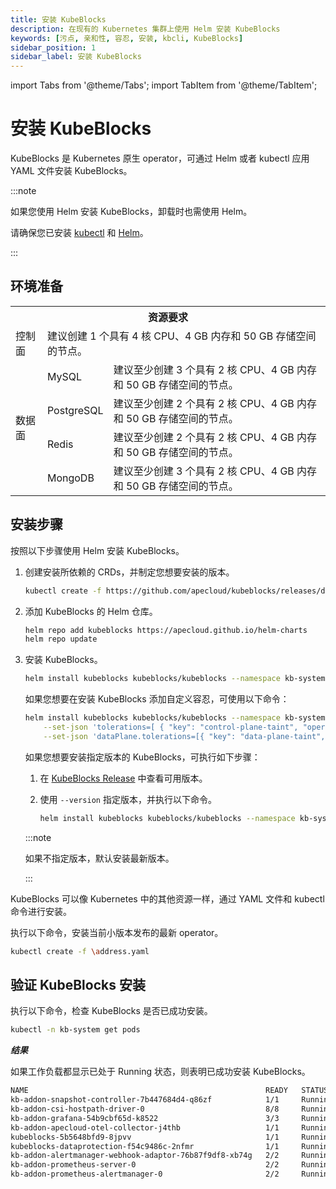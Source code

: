 ```yaml
---
title: 安装 KubeBlocks
description: 在现有的 Kubernetes 集群上使用 Helm 安装 KubeBlocks
keywords: [污点, 亲和性, 容忍, 安装, kbcli, KubeBlocks]
sidebar_position: 1
sidebar_label: 安装 KubeBlocks
---
```


import Tabs from '@theme/Tabs';
import TabItem from '@theme/TabItem';

# 安装 KubeBlocks 

KubeBlocks 是 Kubernetes 原生 operator，可通过 Helm 或者 kubectl 应用 YAML 文件安装 KubeBlocks。

:::note

如果您使用 Helm 安装 KubeBlocks，卸载时也需使用 Helm。

请确保您已安装 [kubectl](https://kubernetes.io/docs/tasks/tools/) 和 [Helm](https://helm.sh/docs/intro/install/)。

:::

## 环境准备

<table>
	<tr>
	    <th colspan="3">资源要求</th>
	</tr >
	<tr>
	    <td >控制面</td>
	    <td colspan="2">建议创建 1 个具有 4 核 CPU、4 GB 内存和 50 GB 存储空间的节点。</td>
	</tr >
	<tr >
	    <td rowspan="4">数据面</td>
	    <td> MySQL </td>
	    <td>建议至少创建 3 个具有 2 核 CPU、4 GB 内存和 50 GB 存储空间的节点。</td>
	</tr>
	<tr>
	    <td> PostgreSQL </td>
        <td>建议至少创建 2 个具有 2 核 CPU、4 GB 内存和 50 GB 存储空间的节点。</td>
	</tr>
	<tr>
	    <td> Redis </td>
        <td>建议至少创建 2 个具有 2 核 CPU、4 GB 内存和 50 GB 存储空间的节点。</td>
	</tr>
	<tr>
	    <td> MongoDB </td>
	    <td>建议至少创建 3 个具有 2 核 CPU、4 GB 内存和 50 GB 存储空间的节点。</td>
	</tr>
</table>

## 安装步骤

<Tabs>

<TabItem value="Helm" label="Install with Helm" default>

按照以下步骤使用 Helm 安装 KubeBlocks。

1. 创建安装所依赖的 CRDs，并制定您想要安装的版本。

   ```bash
   kubectl create -f https://github.com/apecloud/kubeblocks/releases/download/vx.x.x/kubeblocks_crds.yaml
   ```

2. 添加 KubeBlocks 的 Helm 仓库。

   ```bash
   helm repo add kubeblocks https://apecloud.github.io/helm-charts
   helm repo update
   ```

3. 安装 KubeBlocks。

   ```bash
   helm install kubeblocks kubeblocks/kubeblocks --namespace kb-system --create-namespace
   ```

   如果您想要在安装 KubeBlocks 添加自定义容忍，可使用以下命令：

   ```bash
   helm install kubeblocks kubeblocks/kubeblocks --namespace kb-system --create-namespace \
       --set-json 'tolerations=[ { "key": "control-plane-taint", "operator": "Equal", "effect": "NoSchedule", "value": "true" } ]' \
       --set-json 'dataPlane.tolerations=[{ "key": "data-plane-taint", "operator": "Equal", "effect": "NoSchedule", "value": "true"    }]'
   ```

   如果您想要安装指定版本的 KubeBlocks，可执行如下步骤：

   1. 在 [KubeBlocks Release](https://github.com/apecloud/kubeblocks/releases/) 中查看可用版本。
   2. 使用 `--version` 指定版本，并执行以下命令。

      ```bash
      helm install kubeblocks kubeblocks/kubeblocks --namespace kb-system --create-namespace --version="x.x.x"
      ```

     :::note

     如果不指定版本，默认安装最新版本。

     :::

</TabItem>

<TabItem value="kubectl" label="Install with kubectl">

KubeBlocks 可以像 Kubernetes 中的其他资源一样，通过 YAML 文件和 kubectl 命令进行安装。

执行以下命令，安装当前小版本发布的最新 operator。

 ```bash
 kubectl create -f \address.yaml
 ```

</TabItem>

</Tabs>

## 验证 KubeBlocks 安装

执行以下命令，检查 KubeBlocks 是否已成功安装。

```bash
kubectl -n kb-system get pods
```

***结果***

如果工作负载都显示已处于 Running 状态，则表明已成功安装 KubeBlocks。

```bash
NAME                                                     READY   STATUS       AGE
kb-addon-snapshot-controller-7b447684d4-q86zf            1/1     Running      33d
kb-addon-csi-hostpath-driver-0                           8/8     Running      33d
kb-addon-grafana-54b9cbf65d-k8522                        3/3     Running      33d
kb-addon-apecloud-otel-collector-j4thb                   1/1     Running      33d
kubeblocks-5b5648bfd9-8jpvv                              1/1     Running      33d
kubeblocks-dataprotection-f54c9486c-2nfmr                1/1     Running      33d
kb-addon-alertmanager-webhook-adaptor-76b87f9df8-xb74g   2/2     Running      33d
kb-addon-prometheus-server-0                             2/2     Running      33d
kb-addon-prometheus-alertmanager-0                       2/2     Running      33d
```
